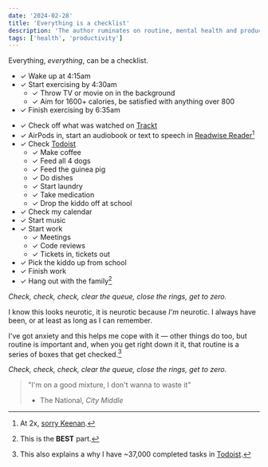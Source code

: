 ```yaml
---
date: '2024-02-28'
title: 'Everything is a checklist'
description: 'The author ruminates on routine, mental health and productibity.'
tags: ['health', 'productivity']
---
```

Everything, *everything*, can be a checklist.

- &check; Wake up at 4:15am
- &check; Start exercising by 4:30am
  - &check; Throw TV or movie on in the background
  - &check; Aim for 1600+ calories, be satisfied with anything over 800
- &check; Finish exercising by 6:35am
<!-- excerpt -->
- &check; Check off what was watched on [Trackt](https://trakt.tv)
- &check; AirPods in, start an audiobook or text to speech in [Readwise Reader](https://readwise.io/read)[^1]
- &check; Check [Todoist](https://todoist.com)
  - &check; Make coffee
  - &check; Feed all 4 dogs
  - &check; Feed the guinea pig
  - &check; Do dishes
  - &check; Start laundry
  - &check; Take medication
  - &check; Drop the kiddo off at school
- &check; Check my calendar
- &check; Start music
- &check; Start work
  - &check; Meetings
  - &check; Code reviews
  - &check; Tickets in, tickets out
- &check; Pick the kiddo up from school
- &check; Finish work
- &check; Hang out with the family[^2]

*Check, check, check, clear the queue, close the rings, get to zero.*

I know this looks neurotic, it is neurotic because *I'm* neurotic. I always have been, or at least as long as I can remember.

I've got anxiety and this helps me cope with it — other things do too, but routine is important and, when you get right down it it, that routine is a series of boxes that get checked.[^3]

*Check, check, check, clear the queue, close the rings, get to zero.*

> "I'm on a good mixture, I don't wanna to waste it"
> - The National, *City Middle*

[^1]: At 2x, [sorry Keenan](https://gkeenan.co/avgb/hot-take-its-okay-if-we-dont-consume-all-of-the-worlds-information-before-we-die).
[^2]: This is the **BEST** part.
[^3]: This also explains a why I have ~37,000 completed tasks in [Todoist](https://todoist.com).